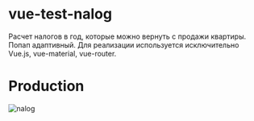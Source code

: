 # vue-test-nalog
Расчет налогов в год, которые можно вернуть с продажи квартиры. Попап адаптивный.
Для реализации используется исключительно Vue.js, vue-material, vue-router.
# Production 
![nalog](https://user-images.githubusercontent.com/74211009/125109912-a0d2b800-e0ec-11eb-95ab-b8e6d35cb9d4.gif)

